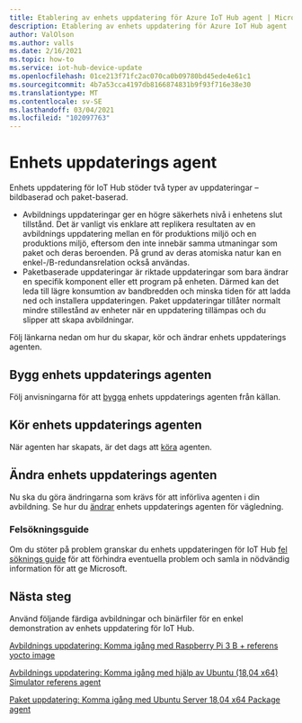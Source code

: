 ```yaml
---
title: Etablering av enhets uppdatering för Azure IoT Hub agent | Microsoft Docs
description: Etablering av enhets uppdatering för Azure IoT Hub agent
author: ValOlson
ms.author: valls
ms.date: 2/16/2021
ms.topic: how-to
ms.service: iot-hub-device-update
ms.openlocfilehash: 01ce213f71fc2ac070ca0b09780bd45ede4e61c1
ms.sourcegitcommit: 4b7a53cca4197db8166874831b9f93f716e38e30
ms.translationtype: MT
ms.contentlocale: sv-SE
ms.lasthandoff: 03/04/2021
ms.locfileid: "102097763"
---
```

# <a name="device-update-agent"></a>Enhets uppdaterings agent

Enhets uppdatering för IoT Hub stöder två typer av uppdateringar – bildbaserad och paket-baserad. 

* Avbildnings uppdateringar ger en högre säkerhets nivå i enhetens slut tillstånd. Det är vanligt vis enklare att replikera resultaten av en avbildnings uppdatering mellan en för produktions miljö och en produktions miljö, eftersom den inte innebär samma utmaningar som paket och deras beroenden. På grund av deras atomiska natur kan en enkel-/B-redundansrelation också användas. 
* Paketbaserade uppdateringar är riktade uppdateringar som bara ändrar en specifik komponent eller ett program på enheten. Därmed kan det leda till lägre konsumtion av bandbredden och minska tiden för att ladda ned och installera uppdateringen. Paket uppdateringar tillåter normalt mindre stillestånd av enheter när en uppdatering tillämpas och du slipper att skapa avbildningar. 

Följ länkarna nedan om hur du skapar, kör och ändrar enhets uppdaterings agenten.

## <a name="build-the-device-update-agent"></a>Bygg enhets uppdaterings agenten

Följ anvisningarna för att [bygga](https://github.com/Azure/iot-hub-device-update/blob/main/docs/agent-reference/how-to-build-agent-code.md) enhets uppdaterings agenten från källan.

## <a name="run-the-device-update-agent"></a>Kör enhets uppdaterings agenten

När agenten har skapats, är det dags att [köra](https://github.com/Azure/iot-hub-device-update/blob/main/docs/agent-reference/how-to-run-agent.md) agenten.

## <a name="modifying-the-device-update-agent"></a>Ändra enhets uppdaterings agenten

Nu ska du göra ändringarna som krävs för att införliva agenten i din avbildning.  Se hur du [ändrar](https://github.com/Azure/iot-hub-device-update/blob/main/docs/agent-reference/how-to-modify-the-agent-code.md) enhets uppdaterings agenten för vägledning.

### <a name="troubleshooting-guide"></a>Felsökningsguide

Om du stöter på problem granskar du enhets uppdateringen för IoT Hub [fel söknings guide](troubleshoot-device-update.md) för att förhindra eventuella problem och samla in nödvändig information för att ge Microsoft.

## <a name="next-steps"></a>Nästa steg

Använd följande färdiga avbildningar och binärfiler för en enkel demonstration av enhets uppdatering för IoT Hub.  

[Avbildnings uppdatering: Komma igång med Raspberry Pi 3 B + referens yocto image](device-update-raspberry-pi.md)

[Avbildnings uppdatering: Komma igång med hjälp av Ubuntu (18,04 x64) Simulator referens agent](device-update-simulator.md)

[Paket uppdatering: Komma igång med Ubuntu Server 18,04 x64 Package agent](device-update-ubuntu-agent.md)


